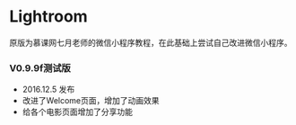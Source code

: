 # Lightroom
原版为慕课网七月老师的微信小程序教程，在此基础上尝试自己改进微信小程序。


### V0.9.9f测试版

- 2016.12.5 发布
- 改进了Welcome页面，增加了动画效果
- 给各个电影页面增加了分享功能
